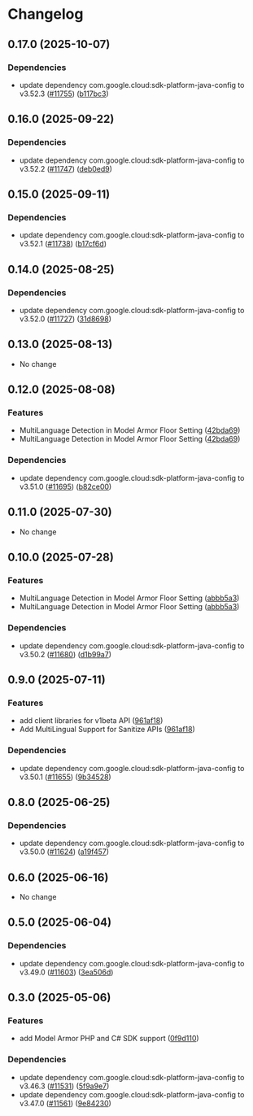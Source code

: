 # Changelog

## 0.17.0 (2025-10-07)

### Dependencies

* update dependency com.google.cloud:sdk-platform-java-config to v3.52.3 ([#11755](https://github.com/googleapis/google-cloud-java/issues/11755)) ([b117bc3](https://github.com/googleapis/google-cloud-java/commit/b117bc3d8d04ccc3c1f5586b73e1718ff46b23e6))


## 0.16.0 (2025-09-22)

### Dependencies

* update dependency com.google.cloud:sdk-platform-java-config to v3.52.2 ([#11747](https://github.com/googleapis/google-cloud-java/issues/11747)) ([deb0ed9](https://github.com/googleapis/google-cloud-java/commit/deb0ed92d7c3279e0e26ba8b22463cb77131fa10))


## 0.15.0 (2025-09-11)

### Dependencies

* update dependency com.google.cloud:sdk-platform-java-config to v3.52.1 ([#11738](https://github.com/googleapis/google-cloud-java/issues/11738)) ([b17cf6d](https://github.com/googleapis/google-cloud-java/commit/b17cf6de63b9cabcd44b6fc21b57c187b321ae8f))


## 0.14.0 (2025-08-25)

### Dependencies

* update dependency com.google.cloud:sdk-platform-java-config to v3.52.0 ([#11727](https://github.com/googleapis/google-cloud-java/issues/11727)) ([31d8698](https://github.com/googleapis/google-cloud-java/commit/31d86980d0e27e0a948727d778cf46fbcf227239))


## 0.13.0 (2025-08-13)

* No change


## 0.12.0 (2025-08-08)

### Features

* MultiLanguage Detection in Model Armor Floor Setting ([42bda69](https://github.com/googleapis/google-cloud-java/commit/42bda696749f1d5b4cfd3529f74724fad52fdeca))
* MultiLanguage Detection in Model Armor Floor Setting ([42bda69](https://github.com/googleapis/google-cloud-java/commit/42bda696749f1d5b4cfd3529f74724fad52fdeca))

### Dependencies

* update dependency com.google.cloud:sdk-platform-java-config to v3.51.0 ([#11695](https://github.com/googleapis/google-cloud-java/issues/11695)) ([b82ce00](https://github.com/googleapis/google-cloud-java/commit/b82ce005c30551b8714099b7219b71bda85aa3a5))


## 0.11.0 (2025-07-30)

* No change


## 0.10.0 (2025-07-28)

### Features

* MultiLanguage Detection in Model Armor Floor Setting ([abbb5a3](https://github.com/googleapis/google-cloud-java/commit/abbb5a3df4c3f149fe7b4dac4c13f6502de8e0a7))
* MultiLanguage Detection in Model Armor Floor Setting ([abbb5a3](https://github.com/googleapis/google-cloud-java/commit/abbb5a3df4c3f149fe7b4dac4c13f6502de8e0a7))

### Dependencies

* update dependency com.google.cloud:sdk-platform-java-config to v3.50.2 ([#11680](https://github.com/googleapis/google-cloud-java/issues/11680)) ([d1b99a7](https://github.com/googleapis/google-cloud-java/commit/d1b99a706daa10c487b56edbb5170b41530628ca))


## 0.9.0 (2025-07-11)

### Features

* add client libraries for v1beta API ([961af18](https://github.com/googleapis/google-cloud-java/commit/961af1881e5332f33a231baef0ba291b3648b038))
* Add MultiLingual Support for Sanitize APIs ([961af18](https://github.com/googleapis/google-cloud-java/commit/961af1881e5332f33a231baef0ba291b3648b038))

### Dependencies

* update dependency com.google.cloud:sdk-platform-java-config to v3.50.1 ([#11655](https://github.com/googleapis/google-cloud-java/issues/11655)) ([9b34528](https://github.com/googleapis/google-cloud-java/commit/9b34528f85043049e3349fffc30bb2dbfe01836c))


## 0.8.0 (2025-06-25)

### Dependencies

* update dependency com.google.cloud:sdk-platform-java-config to v3.50.0 ([#11624](https://github.com/googleapis/google-cloud-java/issues/11624)) ([a19f457](https://github.com/googleapis/google-cloud-java/commit/a19f457d10f15437ac26ce379048ff8b3cc6be5d))


## 0.6.0 (2025-06-16)

* No change


## 0.5.0 (2025-06-04)

### Dependencies

* update dependency com.google.cloud:sdk-platform-java-config to v3.49.0 ([#11603](https://github.com/googleapis/google-cloud-java/issues/11603)) ([3ea506d](https://github.com/googleapis/google-cloud-java/commit/3ea506d86a54fae209e9971af7b4a8aa1f5997b9))


## 0.3.0 (2025-05-06)

### Features

* add Model Armor PHP and C# SDK support ([0f9d110](https://github.com/googleapis/google-cloud-java/commit/0f9d1103fa25bf1edc735f5958364f2dea027b1d))

### Dependencies

* update dependency com.google.cloud:sdk-platform-java-config to v3.46.3 ([#11531](https://github.com/googleapis/google-cloud-java/issues/11531)) ([5f9a9e7](https://github.com/googleapis/google-cloud-java/commit/5f9a9e73df5e44ae38a8d18780873b7896d31c04))
* update dependency com.google.cloud:sdk-platform-java-config to v3.47.0 ([#11561](https://github.com/googleapis/google-cloud-java/issues/11561)) ([9e84230](https://github.com/googleapis/google-cloud-java/commit/9e842300aa2e3e654785cc929aef0d6bb9a1a0a9))
